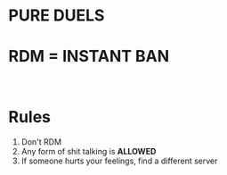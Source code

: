 # **PURE DUELS**
# **RDM = INSTANT BAN**

&nbsp;
# **Rules**
 1. Don't RDM
 2. Any form of shit talking is **ALLOWED**
 3. If someone hurts your feelings, find a different server
